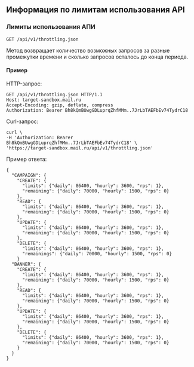 ## Информация по лимитам использования API


### Лимиты использования АПИ
`GET /api/v1/throttling.json`

Метод возвращает количество возможных запросов за разные промежутки времени и сколько запросов осталось
до конца периода.

#### Пример

HTTP-запрос:

    GET /api/v1/throttling.json HTTP/1.1
    Host: target-sandbox.mail.ru
    Accept-Encoding: gzip, deflate, compress
    Authorization: Bearer Bh8kQmBUwgGDLuprqZhfMMm..7JrLbTAEFbEv74TydrC18

Curl-запрос:

    curl \
    -H 'Authorization: Bearer Bh8kQmBUwgGDLuprqZhfMMm..7JrLbTAEFbEv74TydrC18' \
    'https://target-sandbox.mail.ru/api/v1/throttling.json'

Пример ответа:

    {
      "CAMPAIGN": {
        "CREATE": {
          "limits": {"daily": 86400, "hourly": 3600, "rps": 1},
          "remaining": {"daily": 70000, "hourly": 1500, "rps": 0}
        },
        "READ": {
          "limits": {"daily": 86400, "hourly": 3600, "rps": 1},
          "remaining": {"daily": 70000, "hourly": 1500, "rps": 0}
        },
        "UPDATE": {
          "limits": {"daily": 86400, "hourly": 3600, "rps": 1},
          "remaining": {"daily": 70000, "hourly": 1500, "rps": 0}
        },
        "DELETE": {
          "limits": {"daily": 86400, "hourly": 3600, "rps": 1},
          "remainings": {"daily": 70000, "hourly": 1500, "rps": 0}
        }
      "BANNER": {
        "CREATE": {
          "limits": {"daily": 86400, "hourly": 3600, "rps": 1},
          "remaining": {"daily": 70000, "hourly": 1500, "rps": 0}
        },
        "READ": {
          "limits": {"daily": 86400, "hourly": 3600, "rps": 1},
          "remaining": {"daily": 70000, "hourly": 1500, "rps": 0}
        },
        "UPDATE": {
          "limits": {"daily": 86400, "hourly": 3600, "rps": 1},
          "remaining": {"daily": 70000, "hourly": 1500, "rps": 0}
        },
        "DELETE": {
          "limits": {"daily": 86400, "hourly": 3600, "rps": 1},
          "remaining": {"daily": 70000, "hourly": 1500, "rps": 0}
        }
      }
    }

